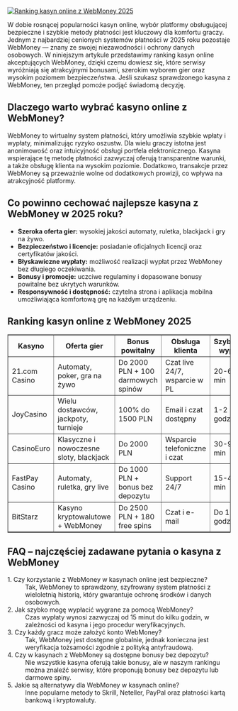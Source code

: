 [![Ranking kasyn online z WebMoney 2025](https://123-caf.pages.dev/gitsignup.png)](https://vrmoo.ru/Bt82HjjY)

<div>     <p>W dobie rosnącej popularności kasyn online, wybór platformy obsługującej bezpieczne i szybkie metody płatności jest kluczowy dla komfortu graczy. Jednym z najbardziej cenionych systemów płatności w 2025 roku pozostaje WebMoney — znany ze swojej niezawodności i ochrony danych osobowych. W niniejszym artykule przedstawimy ranking kasyn online akceptujących WebMoney, dzięki czemu dowiesz się, które serwisy wyróżniają się atrakcyjnymi bonusami, szerokim wyborem gier oraz wysokim poziomem bezpieczeństwa. Jeśli szukasz sprawdzonego kasyna z WebMoney, ten przegląd pomoże podjąć świadomą decyzję.</p>        <h2>Dlaczego warto wybrać kasyno online z WebMoney?</h2>     <p>WebMoney to wirtualny system płatności, który umożliwia szybkie wpłaty i wypłaty, minimalizując ryzyko oszustw. Dla wielu graczy istotna jest anonimowość oraz intuicyjność obsługi portfela elektronicznego. Kasyna wspierające tę metodę płatności zazwyczaj oferują transparentne warunki, a także obsługę klienta na wysokim poziomie. Dodatkowo, transakcje przez WebMoney są przeważnie wolne od dodatkowych prowizji, co wpływa na atrakcyjność platformy.</p>        <h2>Co powinno cechować najlepsze kasyna z WebMoney w 2025 roku?</h2>     <ul>       <li><strong>Szeroka oferta gier:</strong> wysokiej jakości automaty, ruletka, blackjack i gry na żywo.</li>       <li><strong>Bezpieczeństwo i licencje:</strong> posiadanie oficjalnych licencji oraz certyfikatów jakości.</li>       <li><strong>Błyskawiczne wypłaty:</strong> możliwość realizacji wypłat przez WebMoney bez długiego oczekiwania.</li>       <li><strong>Bonusy i promocje:</strong> uczciwe regulaminy i dopasowane bonusy powitalne bez ukrytych warunków.</li>       <li><strong>Responsywność i dostępność:</strong> czytelna strona i aplikacja mobilna umożliwiająca komfortową grę na każdym urządzeniu.</li>     </ul>        <h2>Ranking kasyn online z WebMoney 2025</h2>     <table border="1" cellpadding="6" cellspacing="0">       <thead>         <tr>           <th>Kasyno</th>           <th>Oferta gier</th>           <th>Bonus powitalny</th>           <th>Obsługa klienta</th>           <th>Szybkość wypłat</th>         </tr>       </thead>       <tbody>         <tr>           <td>21.com Casino</td>           <td>Automaty, poker, gra na żywo</td>           <td>Do 2000 PLN + 100 darmowych spinów</td>           <td>Czat live 24/7, wsparcie w PL</td>           <td>20-60 min</td>         </tr>         <tr>           <td>JoyCasino</td>           <td>Wielu dostawców, jackpoty, turnieje</td>           <td>100% do 1500 PLN</td>           <td>Email i czat dostępny</td>           <td>1-2 godz.</td>         </tr>         <tr>           <td>CasinoEuro</td>           <td>Klasyczne i nowoczesne sloty, blackjack</td>           <td>Do 2000 PLN</td>           <td>Wsparcie telefoniczne i czat</td>           <td>30-90 min</td>         </tr>         <tr>           <td>FastPay Casino</td>           <td>Automaty, ruletka, gry live</td>           <td>Do 1000 PLN + bonus bez depozytu</td>           <td>Support 24/7</td>           <td>15-45 min</td>         </tr>         <tr>           <td>BitStarz</td>           <td>Kasyno kryptowalutowe + WebMoney</td>           <td>Do 2500 PLN + 180 free spins</td>           <td>Czat i e-mail</td>           <td>Do 1 godz.</td>         </tr>       </tbody>     </table>        <h2>FAQ – najczęściej zadawane pytania o kasyna z WebMoney</h2>     <dl>       <dt>1. Czy korzystanie z WebMoney w kasynach online jest bezpieczne?</dt>       <dd>Tak, WebMoney to sprawdzony, szyfrowany system płatności z wieloletnią historią, który gwarantuje ochronę środków i danych osobowych.</dd>        <dt>2. Jak szybko mogę wypłacić wygrane za pomocą WebMoney?</dt>       <dd>Czas wypłaty wynosi zazwyczaj od 15 minut do kilku godzin, w zależności od kasyna i jego procedur weryfikacyjnych.</dd>        <dt>3. Czy każdy gracz może założyć konto WebMoney?</dt>       <dd>Tak, WebMoney jest dostępne globalnie, jednak konieczna jest weryfikacja tożsamości zgodnie z polityką antyfraudową.</dd>        <dt>4. Czy w kasynach z WebMoney są dostępne bonusy bez depozytu?</dt>       <dd>Nie wszystkie kasyna oferują takie bonusy, ale w naszym rankingu można znaleźć serwisy, które proponują bonusy bez depozytu lub darmowe spiny.</dd>        <dt>5. Jakie są alternatywy dla WebMoney w kasynach online?</dt>       <dd>Inne popularne metody to Skrill, Neteller, PayPal oraz płatności kartą bankową i kryptowaluty.</dd>     </dl>   </div>